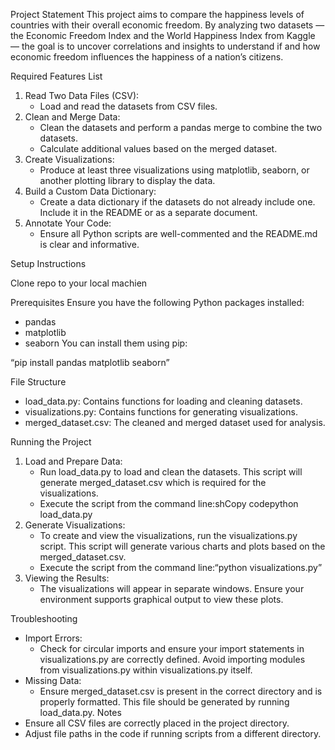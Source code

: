Project Statement
This project aims to compare the happiness levels of countries with their overall economic freedom. By analyzing two datasets — the Economic Freedom Index and the World Happiness Index from Kaggle — the goal is to uncover correlations and insights to understand if and how economic freedom influences the happiness of a nation’s citizens.

Required Features List
1. Read Two Data Files (CSV):
    * Load and read the datasets from CSV files.
2. Clean and Merge Data:
    * Clean the datasets and perform a pandas merge to combine the two datasets.
    * Calculate additional values based on the merged dataset.
3. Create Visualizations:
    * Produce at least three visualizations using matplotlib, seaborn, or another plotting library to display the data.
4. Build a Custom Data Dictionary:
    * Create a data dictionary if the datasets do not already include one. Include it in the README or as a separate document.
5. Annotate Your Code:
    * Ensure all Python scripts are well-commented and the README.md is clear and informative.

Setup Instructions

Clone repo to your local machien

Prerequisites
Ensure you have the following Python packages installed:
* pandas
* matplotlib
* seaborn
You can install them using pip:

“pip install pandas matplotlib seaborn”

File Structure
* load_data.py: Contains functions for loading and cleaning datasets.
* visualizations.py: Contains functions for generating visualizations.
* merged_dataset.csv: The cleaned and merged dataset used for analysis.

Running the Project

1. Load and Prepare Data:
    * Run load_data.py to load and clean the datasets. This script will generate merged_dataset.csv which is required for the visualizations.
    * Execute the script from the command line:shCopy codepython load_data.py
2. Generate Visualizations:
    * To create and view the visualizations, run the visualizations.py script. This script will generate various charts and plots based on the merged_dataset.csv.
    * Execute the script from the command line:“python visualizations.py”
3. Viewing the Results:
    * The visualizations will appear in separate windows. Ensure your environment supports graphical output to view these plots.

Troubleshooting
* Import Errors:
    * Check for circular imports and ensure your import statements in visualizations.py are correctly defined. Avoid importing modules from visualizations.py within visualizations.py itself.
* Missing Data:
    * Ensure merged_dataset.csv is present in the correct directory and is properly formatted. This file should be generated by running load_data.py.
Notes
* Ensure all CSV files are correctly placed in the project directory.
* Adjust file paths in the code if running scripts from a different directory.